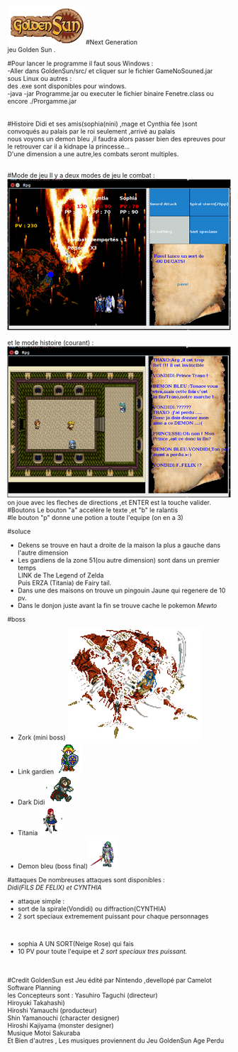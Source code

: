 
<img src="src/image/Personnage/pavel/sun.png">
#Next Generation</br>
jeu Golden Sun .</br>
 

#Pour lancer le programme
il faut 
sous Windows :</br>
-Aller dans GoldenSun/src/ et cliquer sur le fichier GameNoSouned.jar</br>
sous Linux ou autres :</br> 
des .exe sont disponibles pour windows.</br>
-java -jar Programme.jar  ou  executer le fichier binaire Fenetre.class ou encore ./Prorgamme.jar </br>
</br>
</br>
#Histoire 
Didi et ses amis(sophia(nini) ,mage et Cynthia fée )sont convoqués au palais par le roi seulement ,arrivé au palais</br> 
nous voyons un demon bleu ,il faudra alors passer bien des epreuves pour le retrouver car il a kidnape la princesse...</br>
D'une dimension a une autre,les combats seront multiples.<br>

</br>
#Mode de jeu
Il y a deux modes de jeu le combat :</br>
<img src = "src/Thor/rpg.png">
</br></br>
et le mode histoire (courant) :</br>
<img src = "src/Thor/rpg2.png">
</br>
on joue avec les fleches de directions ,et ENTER est la touche valider.
#Boutons 
Le bouton "a" accelére le texte ,et "b" le ralantis </br>
#le bouton "p" donne une potion a toute l'equipe (on en a 3)

#soluce
+ Dekens se trouve en haut a droite de la maison la plus a gauche dans l'autre dimension</br>
+ Les gardiens de la zone 51(ou autre dimension) sont dans un premier temps</br>
LINK de The Legend of Zelda</br>
Puis ERZA (Titania) de Fairy tail.</br>
+ Dans une des maisons on trouve un pingouin Jaune qui regenere de 10 pv.
+ Dans le donjon juste avant la fin se trouve cache le pokemon <em>Mewto</em>

#boss
+ Zork (mini boss) <img src = "src/image/Personnage/mechant/mechant.png">
+ Link gardien <img src = "src/image/Personnage/Link/Lmagik.png">
+ Dark Didi <img src = "src/image/Personnage/pavel2/pmarche.png">
+ Titania <img src = "src/image/Personnage/erza/Erstand.png">
+ Demon bleu (boss final) <img src = "src/image/Personnage//boss/boss1.png">

#attaques
De nombreuses attaques sont disponibles :</br>
<em>Didi(FILS DE FELIX) et CYNTHIA</em>
+ attaque simple : </br>
+ sort de la spirale(Vondidi) ou diffraction(CYNTHIA)</br>
+ 2 sort speciaux extremement puissant pour chaque personnages</br>
</br>


+ sophia A UN SORT(Neige Rose) qui fais </br>
+ 10 PV pour toute l'equipe et <em>2 sort speciaux tres puissant.</em></br>

</br>


</br>
#Credit 
GoldenSun est Jeu édité par Nintendo ,devellopé par Camelot Software Planning</br>
les Concepteurs sont :	Yasuhiro Taguchi (directeur)</br>
Hiroyuki Takahashi)</br>
Hiroshi Yamauchi (producteur)</br>
Shin Yamanouchi (character designer)</br>
Hiroshi Kajiyama (monster designer)</br>
Musique	Motoi Sakuraba</br>
Et Bien d'autres , Les musiques proviennent du Jeu GoldenSun Age Perdu 

